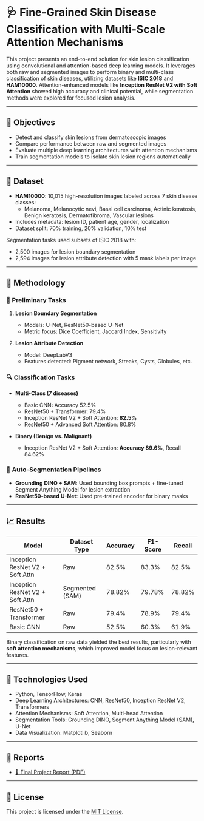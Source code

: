 # 🩺 Fine-Grained Skin Disease Classification with Multi-Scale Attention Mechanisms

This project presents an end-to-end solution for skin lesion classification using convolutional and attention-based deep learning models. It leverages both raw and segmented images to perform binary and multi-class classification of skin diseases, utilizing datasets like **ISIC 2018** and **HAM10000**. Attention-enhanced models like **Inception ResNet V2 with Soft Attention** showed high accuracy and clinical potential, while segmentation methods were explored for focused lesion analysis.

---

## 🎯 Objectives

- Detect and classify skin lesions from dermatoscopic images
- Compare performance between raw and segmented images
- Evaluate multiple deep learning architectures with attention mechanisms
- Train segmentation models to isolate skin lesion regions automatically

---

## 🧪 Dataset

- **HAM10000**: 10,015 high-resolution images labeled across 7 skin disease classes:
  - Melanoma, Melanocytic nevi, Basal cell carcinoma, Actinic keratosis, Benign keratosis, Dermatofibroma, Vascular lesions
- Includes metadata: lesion ID, patient age, gender, localization
- Dataset split: 70% training, 20% validation, 10% test

Segmentation tasks used subsets of ISIC 2018 with:
- 2,500 images for lesion boundary segmentation
- 2,594 images for lesion attribute detection with 5 mask labels per image

---

## 🧠 Methodology

### 🧪 Preliminary Tasks

1. **Lesion Boundary Segmentation**
   - Models: U-Net, ResNet50-based U-Net
   - Metric focus: Dice Coefficient, Jaccard Index, Sensitivity

2. **Lesion Attribute Detection**
   - Model: DeepLabV3
   - Features detected: Pigment network, Streaks, Cysts, Globules, etc.

### 🔍 Classification Tasks

- **Multi-Class (7 diseases)**
  - Basic CNN: Accuracy 52.5%
  - ResNet50 + Transformer: 79.4%
  - Inception ResNet V2 + Soft Attention: **82.5%**
  - ResNet50 + Advanced Soft Attention: 80.8%

- **Binary (Benign vs. Malignant)**
  - Inception ResNet V2 + Soft Attention: **Accuracy 89.6%**, Recall 84.62%

### 🎯 Auto-Segmentation Pipelines

- **Grounding DINO + SAM**: Used bounding box prompts + fine-tuned Segment Anything Model for lesion extraction
- **ResNet50-based U-Net**: Used pre-trained encoder for binary masks

---

## 📈 Results

| Model                              | Dataset Type      | Accuracy | F1-Score | Recall  |
|-----------------------------------|-------------------|----------|----------|---------|
| Inception ResNet V2 + Soft Attn   | Raw               | 82.5%    | 83.3%    | 82.5%   |
| Inception ResNet V2 + Soft Attn   | Segmented (SAM)   | 78.82%   | 79.78%   | 78.82%  |
| ResNet50 + Transformer            | Raw               | 79.4%    | 78.9%    | 79.4%   |
| Basic CNN                         | Raw               | 52.5%    | 60.3%    | 61.9%   |

Binary classification on raw data yielded the best results, particularly with **soft attention mechanisms**, which improved model focus on lesion-relevant features.

---

## 📌 Technologies Used

- Python, TensorFlow, Keras
- Deep Learning Architectures: CNN, ResNet50, Inception ResNet V2, Transformers
- Attention Mechanisms: Soft Attention, Multi-head Attention
- Segmentation Tools: Grounding DINO, Segment Anything Model (SAM), U-Net
- Data Visualization: Matplotlib, Seaborn

---

## 📄 Reports

- [📓 Final Project Report (PDF)](DLS%20Final%20Project%20Report.pdf)

---

## 📃 License

This project is licensed under the [MIT License](LICENSE).
